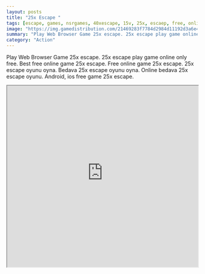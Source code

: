 ```yaml
---
layout: posts
title: "25x Escape "
tags: [escape, games, nsrgames, 40xescape, 15v, 25x, escaep, free, online, games, oyna, game, free, games, play, play, games]
image: "https://img.gamedistribution.com/21469283f7784d2984d11192d3a6e455.jpg"
summary: "Play Web Browser Game 25x escape. 25x escape play game online only free. Best free online game 25x escape. Free online game 25x escape. 25x escape oyunu oyna. Bedava 25x escape oyunu oyna. Online bedava 25x escape oyunu. Android, ios free game 25x escape."
category: "Action"
---
```


Play Web Browser Game 25x escape. 25x escape play game online only free. Best free online game 25x escape. Free online game 25x escape. 25x escape oyunu oyna. Bedava 25x escape oyunu oyna. Online bedava 25x escape oyunu. Android, ios free game 25x escape.

<iframe width="100%" height="480px;" src="https://flash.gamedistribution.com?game=21469283f7784d2984d11192d3a6e455"></iframe>